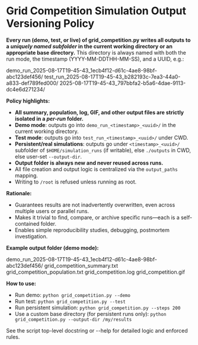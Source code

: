 # Grid Competition Simulation Output Versioning Policy

**Every run (demo, test, or live) of grid_competition.py writes all outputs to a _uniquely named subfolder_ in the current working directory or an appropriate base directory.** This directory is always named with both the run mode, the timestamp (YYYY-MM-DDTHH-MM-SS), and a UUID, e.g.:

demo_run_2025-08-17T19-45-43_1ecb4f12-d61c-4ae8-98bf-abc123def456/
test_run_2025-08-17T19-45-43_b282193c-7ea3-44a0-a833-def789fed000/
2025-08-17T19-45-43_797bbfa2-b5a6-4dae-9113-dc4e6d271234/

**Policy highlights:**
- **All summary, population, log, GIF, and other output files are strictly isolated in a _per-run_ folder.**
- **Demo mode**: outputs go into `demo_run_<timestamp>_<uuid>/` in the current working directory.
- **Test mode**: outputs go into `test_run_<timestamp>_<uuid>/` under CWD.
- **Persistent/real simulations**: outputs go under `<timestamp>_<uuid>/` subfolder of `$HOME/simulation_runs` (if writable), else `./outputs` in CWD, else user-set `--output-dir`.
- **Output folder is always new and never reused across runs.**
- All file creation and output logic is centralized via the `output_paths` mapping.
- Writing to `/root` is refused unless running as root.

**Rationale:**
- Guarantees results are not inadvertently overwritten, even across multiple users or parallel runs.
- Makes it trivial to find, compare, or archive specific runs—each is a self-contained folder.
- Enables simple reproducibility studies, debugging, postmortem investigation.

**Example output folder (demo mode):**

demo_run_2025-08-17T19-45-43_1ecb4f12-d61c-4ae8-98bf-abc123def456/
    grid_competition_summary.txt
    grid_competition_population.txt
    grid_competition.log
    grid_competition.gif

**How to use:**
- Run demo: `python grid_competition.py --demo`
- Run test: `python grid_competition.py --test`
- Run persistent simulation: `python grid_competition.py --steps 200`
- Use a custom base directory (for persistent runs only): `python grid_competition.py --output-dir /my/results`

See the script top-level docstring or --help for detailed logic and enforced rules.
